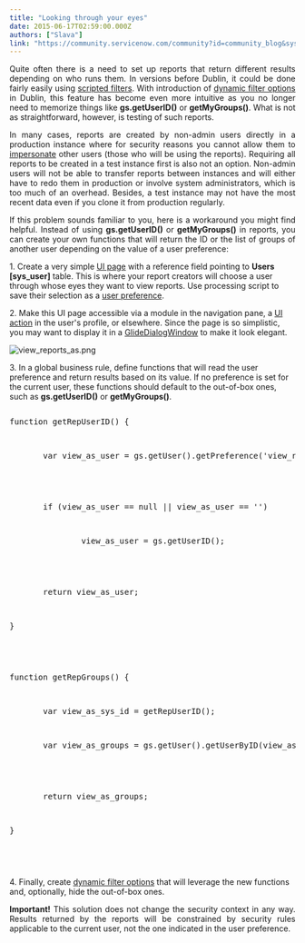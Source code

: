 ```yaml
---
title: "Looking through your eyes"
date: 2015-06-17T02:59:00.000Z
authors: ["Slava"]
link: "https://community.servicenow.com/community?id=community_blog&sys_id=325eaaaddbd0dbc01dcaf3231f9619fe"
---
```

<p style="text-align: justify;">Quite often there is a need to set up reports that return different results depending on who runs them. In versions before Dublin, it could be done fairly easily using <a title="ki.servicenow.com/index.php?title=Using_Filters_and_Breadcrumbs#Scripted_Filters" href="http://wiki.servicenow.com/index.php?title=Using_Filters_and_Breadcrumbs#Scripted_Filters">scripted filters</a>. With introduction of <a title="ki.servicenow.com/index.php?title=Using_Filters_and_Breadcrumbs#Dynamic_Filter_Options" href="http://wiki.servicenow.com/index.php?title=Using_Filters_and_Breadcrumbs#Dynamic_Filter_Options">dynamic filter options</a> in Dublin, this feature has become even more intuitive as you no longer need to memorize things like <strong>gs.getUserID()</strong> or <strong>getMyGroups()</strong>. What is not as straightforward, however, is testing of such reports.</p><p style="text-align: justify;"></p><p style="text-align: justify;">In many cases, reports are created by non-admin users directly in a production instance where for security reasons you cannot allow them to <a title="iki.servicenow.com/index.php?title=Impersonating_a_User" href="https://wiki.servicenow.com/index.php?title=Impersonating_a_User">impersonate</a> other users (those who will be using the reports). Requiring all reports to be created in a test instance first is also not an option. Non-admin users will not be able to transfer reports between instances and will either have to redo them in production or involve system administrators, which is too much of an overhead. Besides, a test instance may not have the most recent data even if you clone it from production regularly.</p><p style="text-align: justify;"></p><p style="text-align: justify;">If this problem sounds familiar to you, here is a workaround you might find helpful. Instead of using <strong>gs.getUserID()</strong> or <strong>getMyGroups()</strong> in reports, you can create your own functions that will return the ID or the list of groups of another user depending on the value of a user preference:</p><p style="text-align: justify;"></p><p>1. Create a very simple <a title="iki.servicenow.com/index.php?title=UI_Pages" href="https://wiki.servicenow.com/index.php?title=UI_Pages">UI page</a> with a reference field pointing to <strong>Users [sys_user]</strong> table. This is where your report creators will choose a user through whose eyes they want to view reports. Use processing script to save their selection as a <a title="ki.servicenow.com/index.php?title=User_Preferences" href="http://wiki.servicenow.com/index.php?title=User_Preferences">user preference</a>.</p><p></p><p>2. Make this UI page accessible via a module in the navigation pane, a <a title="iki.servicenow.com/index.php?title=UI_Actions" href="https://wiki.servicenow.com/index.php?title=UI_Actions">UI action</a> in the user's profile, or elsewhere. Since the page is so simplistic, you may want to display it in a <a title="ki.servicenow.com/index.php?title=GlideDialogWindow_API_Reference" href="http://wiki.servicenow.com/index.php?title=GlideDialogWindow_API_Reference">GlideDialogWindow</a> to make it look elegant.</p><p></p><p><img   alt="view_reports_as.png" class="image-0 jive-image" src="60ab49c6dbd497049c9ffb651f96195d.iix" style="height: auto;"/></p><p></p><p>3. In a global business rule, define functions that will read the user preference and return results based on its value. If no preference is set for the current user, these functions should default to the out-of-box ones, such as <strong>gs.getUserID()</strong> or <strong>getMyGroups()</strong>.</p><p></p><pre __default_attr="javascript" __jive_macro_name="code" class="_jivemacro_uid_14344919770558507 jive_text_macro jive_macro_code" jivemacro_uid="_14344919770558507">
<p>function getRepUserID() {</p>
<p>       var view_as_user = gs.getUser().getPreference('view_reports_as');</p>
<p></p>
<p>       if (view_as_user == null || view_as_user == '')</p>
<p>               view_as_user = gs.getUserID();</p>
<p></p>
<p>       return view_as_user;</p>
<p>}</p>
<p></p>
<p>function getRepGroups() {</p>
<p>       var view_as_sys_id = getRepUserID();</p>
<p>       var view_as_groups = gs.getUser().getUserByID(view_as_sys_id).getMyGroups();</p>
<p></p>
<p>       return view_as_groups;</p>
<p>}</p>

</pre><p></p><p></p><p>4. Finally, create <a title="ki.servicenow.com/index.php?title=Using_Filters_and_Breadcrumbs#Dynamic_Filter_Options" href="http://wiki.servicenow.com/index.php?title=Using_Filters_and_Breadcrumbs#Dynamic_Filter_Options">dynamic filter options</a> that will leverage the new functions and, optionally, hide the out-of-box ones.</p><p style="text-align: justify;"></p><p style="text-align: justify;"><strong>Important!</strong> This solution does not change the security context in any way. Results returned by the reports will be constrained by security rules applicable to the current user, not the one indicated in the user preference.</p>